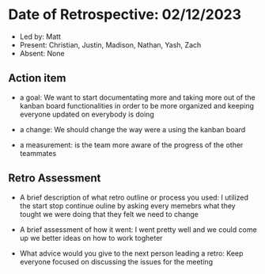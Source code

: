 # Date of Retrospective: 02/12/2023

* Led by: Matt
* Present: Christian, Justin, Madison, Nathan, Yash, Zach
* Absent: None

## Action item

* a goal: We want to start documentating more and taking more out of the kanban board functionalities in order to be more organized and keeping everyone updated on everybody is doing


* a change: We should change the way were a using the kanban board

* a measurement: is the team more aware of the progress of the other teammates

## Retro Assessment

* A brief description of what retro outline or process you used:
I utilized the start stop continue ouline by asking every memebrs what they tought we were doing that they felt we need to change

* A brief assessment of how it went:
I went pretty well and we could come up we better ideas on how to work togheter

* What advice would you give to the next person leading a retro:
Keep everyone focused on discussing the issues for the meeting
